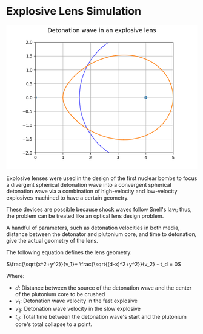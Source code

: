 # Explosive Lens Simulation
![image](https://github.com/Turtlely/explosive-lens/blob/0a6c42a3ad77be76a816f7577b49ce7c42551594/detonation.gif)

Explosive lenses were used in the design of the first nuclear bombs to focus a divergent spherical detonation wave into a convergent spherical detonation wave via a combination of high-velocity and low-velocity explosives machined to have a certain geometry.

These devices are possible because shock waves follow Snell's law; thus, the problem can be treated like an optical lens design problem.

A handful of parameters, such as detonation velocities in both media, distance between the detonator and plutonium core, and time to detonation, give the actual geometry of the lens. 

The following equation defines the lens geometry:

$\frac{\sqrt{x^2+y^2}}{v_1}+ \frac{\sqrt{(d-x)^2+y^2}}{v_2} - t_d = 0$

Where:
- $d$: Distance between the source of the detonation wave and the center of the plutonium core to be crushed
- $v_1$: Detonation wave velocity in the fast explosive
- $v_2$: Detonation wave velocity in the slow explosive
- $t_d$: Total time between the detonation wave's start and the plutonium core's total collapse to a point.
